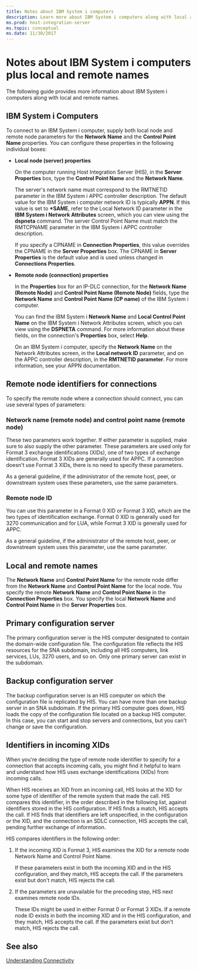 ```yaml
---
title: Notes about IBM System i computers
description: Learn more about IBM System i computers along with local and remote names.
ms.prod: host-integration-server
ms.topic: conceptual
ms.date: 11/30/2017
---
```


# Notes about IBM System i computers plus local and remote names

The following guide provides more information about IBM System i computers along with local and remote names.

## IBM System i Computers

To connect to an IBM System i computer, supply both local node and remote node parameters for the **Network Name** and the **Control Point Name** properties. You can configure these properties in the following individual boxes:  
  
- **Local node (server) properties**

  On the computer running Host Integration Server (HIS), in the **Server Properties** box, type the **Control Point Name** and the **Network Name**.

  The server's network name must correspond to the RMTNETID parameter in the IBM System i APPC controller description. The default value for the IBM System i computer network ID is typically **APPN**. If this value is set to **\*SAME**, refer to the Local Network ID parameter in the **IBM System i Network Attributes** screen, which you can view using the **dspneta** command. The server Control Point Name must match the RMTCPNAME parameter in the IBM System i APPC controller description.  
  
   If you specify a CPNAME in **Connection Properties**, this value overrides the CPNAME in the **Server Properties** box. The CPNAME in **Server Properties** is the default value and is used unless changed in **Connections Properties**.  
  
- **Remote node (connection) properties**

  In the **Properties** box for an IP-DLC connection, for the **Network Name (Remote Node)** and **Control Point Name (Remote Node)** fields, type the **Network Name** and **Control Point Name (CP name)** of the IBM System i computer.

  You can find the IBM System i **Network Name** and **Local Control Point Name** on the IBM System i Network Attributes screen, which you can view using the **DSPNETA** command. For more information about these fields, on the connection's **Properties** box, select **Help**.

  On an IBM System i computer, specify the **Network Name** on the Network Attributes screen, in the **Local network ID** parameter, and on the APPC controller description, in the **RMTNETID parameter**. For more information, see your APPN documentation.

## Remote node identifiers for connections

To specify the remote node where a connection should connect, you can use several types of parameters:

### Network name (remote node) and control point name (remote node)  

These two parameters work together. If either parameter is supplied, make sure to also supply the other parameter. These parameters are used only for Format 3 exchange identifications (XIDs), one of two types of exchange identification. Format 3 XIDs are generally used for APPC. If a connection doesn't use Format 3 XIDs, there is no need to specify these parameters.

As a general guideline, if the administrator of the remote host, peer, or downstream system uses these parameters, use the same parameters.
  
### Remote node ID  

You can use this parameter in a Format 0 XID or Format 3 XID, which are the two types of identification exchange. Format 0 XID is generally used for 3270 communication and for LUA, while Format 3 XID is generally used for APPC.  

As a general guideline, if the administrator of the remote host, peer, or downstream system uses this parameter, use the same parameter.

## Local and remote names  

The **Network Name** and **Control Point Name** for the remote node differ from the **Network Name** and **Control Point Name** for the local node. You specify the remote **Network Name** and **Control Point Name** in the **Connection Properties** box. You specify the local **Network Name** and **Control Point Name** in the **Server Properties** box.
  
## Primary configuration server

The primary configuration server is the HIS computer designated to contain the domain-wide configuration file. The configuration file reflects the HIS resources for the SNA subdomain, including all HIS computers, link services, LUs, 3270 users, and so on. Only one primary server can exist in the subdomain.  
  
## Backup configuration server

The backup configuration server is an HIS computer on which the configuration file is replicated by HIS. You can have more than one backup server in an SNA subdomain. If the primary HIS computer goes down, HIS loads the copy of the configuration file located on a backup HIS computer. In this case, you can start and stop servers and connections, but you can't change or save the configuration.

## Identifiers in incoming XIDs

When you're deciding the type of remote node identifier to specify for a connection that accepts incoming calls, you might find it helpful to learn and understand how HIS uses exchange identifications (XIDs) from incoming calls.

When HIS receives an XID from an incoming call, HIS looks at the XID for some type of identifier of the remote system that made the call. HIS compares this identifier, in the order described in the following list, against identifiers stored in the HIS configuration. If HIS finds a match, HIS accepts the call. If HIS finds that identifiers are left unspecified, in the configuration or the XID, and the connection is an SDLC connection, HIS accepts the call, pending further exchange of information.
  
HIS compares identifiers in the following order:

1. If the incoming XID is Format 3, HIS examines the XID for a remote node Network Name and Control Point Name.

   If these parameters exist in both the incoming XID and in the HIS configuration, and they match, HIS accepts the call. If the parameters exist but don't match, HIS rejects the call.

1. If the parameters are unavailable for the preceding step, HIS next examines remote node IDs.

   These IDs might be used in either Format 0 or Format 3 XIDs. If a remote node ID exists in both the incoming XID and in the HIS configuration, and they match, HIS accepts the call. If the parameters exist but don't match, HIS rejects the call.
   
## See also

[Understanding Connectivity](understanding-connectivity1.md)
